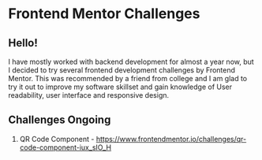 # Frontend Mentor Challenges
## Hello!
I have mostly worked with backend development for almost a year now, but I decided to try several frontend development challenges by Frontend Mentor. This was recommended by a friend from college and I am glad to try it out to improve my software skillset and gain knowledge of User readability, user interface and responsive design.

## Challenges Ongoing
1) QR Code Component - https://www.frontendmentor.io/challenges/qr-code-component-iux_sIO_H

